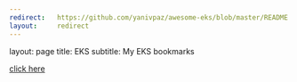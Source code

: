 ```yaml
---
redirect:   https://github.com/yanivpaz/awesome-eks/blob/master/README.md
layout:     redirect
---
```


layout: page
title: EKS
subtitle: My EKS bookmarks 


[click here](https://github.com/yanivpaz/awesome-eks/blob/master/README.md)
